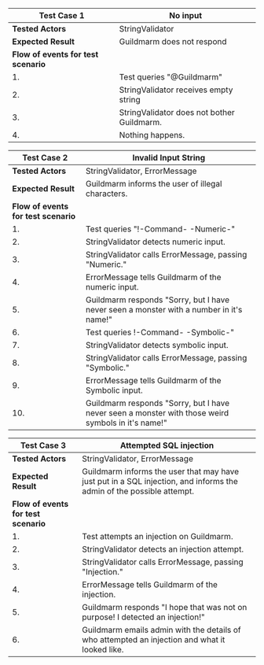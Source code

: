 |**Test Case 1**|**No input**|
|---|---|
|**Tested Actors**|StringValidator|
|**Expected Result**|Guildmarm does not respond|
|**Flow of events for test scenario**||
|1.|Test queries "@Guildmarm"|
|2.|StringValidator receives empty string|
|3.|StringValidator does not bother Guildmarm.|
|4.|Nothing happens.|

|**Test Case 2**|**Invalid Input String**|
|---|---|
|**Tested Actors**|StringValidator, ErrorMessage|
|**Expected Result**|Guildmarm informs the user of illegal characters.|
|**Flow of events for test scenario**||
|1.|Test queries "!-Command- -Numeric-"|
|2.|StringValidator detects numeric input.|
|3.|StringValidator calls ErrorMessage, passing "Numeric."|
|4.|ErrorMessage tells Guildmarm of the numeric input.|
|5.|Guildmarm responds "Sorry, but I have never seen a monster with a number in it's name!"|
|6.|Test queries !-Command- -Symbolic-"|
|7.|StringValidator detects symbolic input.|
|8.|StringValidator calls ErrorMessage, passing "Symbolic."|
|9.|ErrorMessage tells Guildmarm of the Symbolic input.|
|10.|Guildmarm responds "Sorry, but I have never seen a monster with those weird symbols in it's name!"|

|**Test Case 3**|**Attempted SQL injection**|
|---|---|
|**Tested Actors**|StringValidator, ErrorMessage|
|**Expected Result**|Guildmarm informs the user that may have just put in a SQL injection, and informs the admin of the possible attempt.|
|**Flow of events for test scenario**||
|1.|Test attempts an injection on Guildmarm.|
|2.|StringValidator detects an injection attempt.|
|3.|StringValidator calls ErrorMessage, passing "Injection."|
|4.|ErrorMessage tells Guildmarm of the injection.|
|5.|Guildmarm responds "I hope that was not on purpose! I detected an injection!"|
|6.|Guildmarm emails admin with the details of who attempted an injection and what it looked like.|
